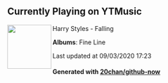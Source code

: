 ## Currently Playing on YTMusic

[<img align="left" width="100" src="https://lh3.googleusercontent.com/S81rF7hb7asyWLPyVpaUmHUlUrdY-2yWh4R-OYUiaT-rLNf3z-ipKX_A1z6YDKeqaXph7iP38h73QGE">](https://music.youtube.com/channel/UCVacQ2t5GUZ2t_J3Ia9BynA)

Harry Styles - Falling

**Albums**: Fine Line

Last updated at 09/03/2020 17:23

#### Generated with [20chan/github-now](https://github.com/20chan/github-now)


<!--
**20chan/20chan** is a ✨ _special_ ✨ repository because its `README.md` (this file) appears on your GitHub profile.

Here are some ideas to get you started:

- 🔭 I’m currently working on ...
- 🌱 I’m currently learning ...
- 👯 I’m looking to collaborate on ...
- 🤔 I’m looking for help with ...
- 💬 Ask me about ...
- 📫 How to reach me: ...
- 😄 Pronouns: ...
- ⚡ Fun fact: ...
-->
